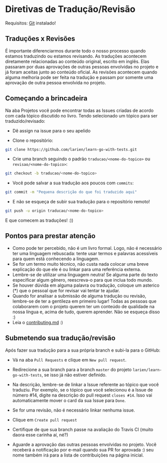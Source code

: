 # Diretivas de Tradução/Revisão

Requisitos: [Git](https://git-scm.com/downloads) instalado!

## Traduções x Revisões

É importante diferenciarmos durante todo o nosso processo quando estamos traduzindo ou estamos revisando.
As traduções acontecem diretamente relacionadas ao conteúdo original, escrito em inglês. Elas passaram por duas aprovações de outras pessoas envolvidas no projeto e já foram aceitas junto ao conteúdo oficial.
As revisões acontecem quando alguma melhoria pode ser feita na tradução e passam por somente uma aprovação de outra pessoa envolvida no projeto.

## Começando a brincadeira

Na aba Projetos você pode encontrar todas as Issues criadas de acordo com cada tópico discutido no livro.
Tendo selecionado um tópico para ser traduzido/revisado:

-   Dê assign na issue para o seu apelido

-   Clone o repositório:

```bash
git clone https://github.com/larien/learn-go-with-tests.git
```

-   Crie uma branch seguindo o padrão `traducao/<nome-do-topico>` ou `revisao/<nome-do-topico>`:

```bash
git checkout -b traducao/<nome-do-topico>
```

-   Você pode salvar a sua tradução aos poucos com `commits`:

```bash
git commit -m "Pequena descrição do que foi traduzido aqui"
```

-   E não se esqueça de subir sua tradução para o repositório remoto!

```bash
git push -u origin traducao/<nome-do-topico>
```

E que comecem as traduções! :))

## Pontos para prestar atenção

-   Como pode ter percebido, não é um livro formal. Logo, não é necessário ter uma linguagem rebuscada: tente usar termos e palavras acessíveis para quem está conhecendo a linguagem.
-   Se for um termo muito técnico, não custa nada colocar uma breve explicação do que ele é ou linkar para uma referência externa.
-   Lembre-se de utilizar uma linguagem neutra! Se alguma parte do texto especificar algum gênero, reescreva-o para que inclua todo mundo.
-   Se houver dúvida em alguma palavra ou tradução, coloque um asterico (\*) que o pessoal que for revisar vai tentar te ajudar.
-   Quando for analisar a submissão de alguma tradução ou revisão, lembre-se de ter a gentileza em primeiro lugar! Todas as pessoas que colaborarem com o projeto querem ter um conteúdo de qualidade na nossa língua e, acima de tudo, querem aprender. Não se esqueça disso :)
-   Leia o [contributing.md](contributing.md) :)

## Submetendo sua tradução/revisão

Após fazer sua tradução para a sua própria branch e subi-la para o GitHub:

-   Vá na aba `Pull Requests` e clique em `New pull request`.

-   Redirecione a sua branch para a branch `master` do projeto `larien/learn-go-with-tests`, se isso já não estiver definido.

-   Na descrição, lembre-se de linkar a Issue referente ao tópico que você traduziu. Por exemplo, se o tópico que você selecionou é a Issue de número #14, digite na descrição do pull request `closes #14`. Isso vai automaticamente mover o card da sua Issue para `Done`.

-   Se for uma revisão, não é necessário linkar nenhuma issue.

-   Clique em `Create pull request`

-   Certifique de que sua branch passe na avaliação do Travis CI (muito daora esse carinha aí, né?)

-   Aguarde a aprovação das outras pessoas envolvidas no projeto. Você receberá a notificação por e-mail quando sua PR for aprovada :) seu nome também irá para a lista de contribuições na página inicial.
